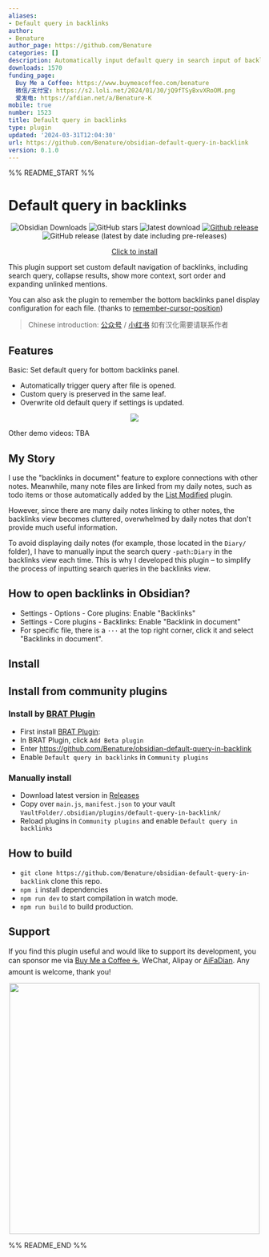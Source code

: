 ```yaml
---
aliases:
- Default query in backlinks
author:
- Benature
author_page: https://github.com/Benature
categories: []
description: Automatically input default query in search input of backlinks in document.
downloads: 1570
funding_page:
  Buy Me a Coffee: https://www.buymeacoffee.com/benature
  微信/支付宝: https://s2.loli.net/2024/01/30/jQ9fTSyBxvXRoOM.png
  爱发电: https://afdian.net/a/Benature-K
mobile: true
number: 1523
title: Default query in backlinks
type: plugin
updated: '2024-03-31T12:04:30'
url: https://github.com/Benature/obsidian-default-query-in-backlink
version: 0.1.0
---
```


%% README_START %%

# Default query in backlinks

<div align="center">

![Obsidian Downloads](https://img.shields.io/badge/dynamic/json?logo=obsidian&color=%23483699&label=downloads&query=%24%5B%22default-query-in-backlink%22%5D.downloads&url=https%3A%2F%2Fraw.githubusercontent.com%2Fobsidianmd%2Fobsidian-releases%2Fmaster%2Fcommunity-plugin-stats.json) ![GitHub stars](https://img.shields.io/github/stars/Benature/obsidian-default-query-in-backlink?style=flat) ![latest download](https://img.shields.io/github/downloads/Benature/obsidian-default-query-in-backlink/latest/total?style=plastic) 
[![Github release](https://img.shields.io/github/manifest-json/v/Benature/obsidian-default-query-in-backlink?color=blue)](https://github.com/Benature/obsidian-default-query-in-backlink/releases/latest) ![GitHub release (latest by date including pre-releases)](https://img.shields.io/github/v/release/Benature/obsidian-default-query-in-backlink?include_prereleases&label=BRAT%20beta)

[Click to install](https://obsidian.md/plugins?id=default-query-in-backlinks)

</div>


This plugin support set custom default navigation of backlinks, including search query, collapse results, show more context, sort order and expanding unlinked mentions.

You can also ask the plugin to remember the bottom backlinks panel display configuration for each file. (thanks to [remember-cursor-position](https://github.com/dy-sh/obsidian-remember-cursor-position))


> Chinese introduction: [公众号](https://mp.weixin.qq.com/s/kACkM88Or8JTPXGsOdeQcQ) / [小红书](http://xhslink.com/PxqQNE)
> 如有汉化需要请联系作者

## Features

Basic: Set default query for bottom backlinks panel.

- Automatically trigger query after file is opened.
- Custom query is preserved in the same leaf.
- Overwrite old default query if settings is updated.

<div align="center">

<img src="https://s2.loli.net/2024/03/04/N5yuQhaF3z6Anop.gif" />

</div>

Other demo videos: TBA

## My Story

I use the "backlinks in document" feature to explore connections with other notes. Meanwhile, many note files are linked from my daily notes, such as todo items or those automatically added by the [List Modified](https://obsidian.md/plugins?id=obsidian-list-modified) plugin.

However, since there are many daily notes linking to other notes, the backlinks view becomes cluttered, overwhelmed by daily notes that don't provide much useful information. 

To avoid displaying daily notes (for example, those located in the `Diary/` folder), I have to manually input the search query `-path:Diary` in the backlinks view each time. This is why I developed this plugin – to simplify the process of inputting search queries in the backlinks view.

## How to open backlinks in Obsidian?

- Settings - Options - Core plugins: Enable "Backlinks"
- Settings - Core plugins - Backlinks: Enable "Backlink in document"
- For specific file, there is a `···` at the top right corner, click it and select "Backlinks in document".

## Install

## Install from community plugins

### Install by [BRAT Plugin](https://obsidian.md/plugins?id=obsidian42-brat)

- First install [BRAT Plugin](https://obsidian.md/plugins?id=obsidian42-brat):
- In BRAT Plugin, click `Add Beta plugin`
- Enter https://github.com/Benature/obsidian-default-query-in-backlink
- Enable `Default query in backlinks` in `Community plugins`

### Manually install

- Download latest version in [Releases](https://github.com/Benature/obsidian-default-query-in-backlink/releases/latest)
- Copy over `main.js`, `manifest.json` to your vault `VaultFolder/.obsidian/plugins/default-query-in-backlink/`
- Reload plugins in `Community plugins` and enable `Default query in backlinks`

## How to build

- `git clone https://github.com/Benature/obsidian-default-query-in-backlink` clone this repo.
- `npm i`  install dependencies
- `npm run dev` to start compilation in watch mode.
- `npm run build`  to build production.

## Support

If you find this plugin useful and would like to support its development, you can sponsor me via [Buy Me a Coffee ☕️](https://www.buymeacoffee.com/benature), WeChat, Alipay or [AiFaDian](https://afdian.net/a/Benature-K). Any amount is welcome, thank you!

<p align="center">
<img src="https://s2.loli.net/2024/01/30/jQ9fTSyBxvXRoOM.png" width="500px">
</p>


%% README_END %%